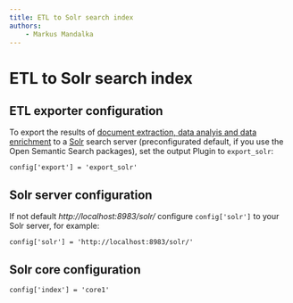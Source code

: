 ```yaml
---
title: ETL to Solr search index
authors:
    - Markus Mandalka
---
```


# ETL to Solr search index


## ETL exporter configuration


To export the results of [document extraction, data analyis and data enrichment](../..) to a [Solr](http://lucene.apache.org/solr) search server (preconfigurated default, if you use the Open Semantic Search packages), set the output Plugin to `export_solr`:

`config['export'] = 'export_solr'`
## Solr server configuration


If not default *http://localhost:8983/solr/* configure `config['solr']` to your Solr server, for example:

`config['solr'] = 'http://localhost:8983/solr/'`
## Solr core configuration


`config['index'] = 'core1'`

